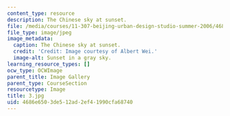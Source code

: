 ```yaml
---
content_type: resource
description: The Chinese sky at sunset.
file: /media/courses/11-307-beijing-urban-design-studio-summer-2006/4686e6503de512ad2ef41990cfa68740_3.jpg
file_type: image/jpeg
image_metadata:
  caption: The Chinese sky at sunset.
  credit: 'Credit: Image courtesy of Albert Wei.'
  image-alt: Sunset in a gray sky.
learning_resource_types: []
ocw_type: OCWImage
parent_title: Image Gallery
parent_type: CourseSection
resourcetype: Image
title: 3.jpg
uid: 4686e650-3de5-12ad-2ef4-1990cfa68740
---
```

